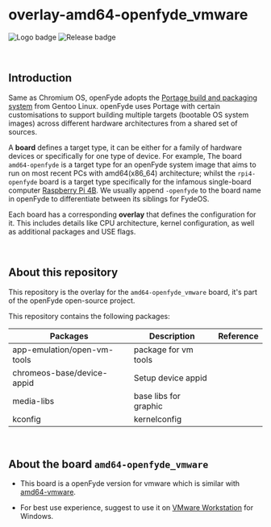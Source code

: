 # overlay-amd64-openfyde_vmware

![Logo badge](https://img.shields.io/endpoint?url=https%3A%2F%2Fopenfyde-badge-wivuxrq8xzvh.runkit.sh%2F) ![Release badge](https://img.shields.io/github/v/release/openFyde/overlay-amd64-openfyde_vmware?label=latest%20release%20image)


<br>

## Introduction
Same as Chromium OS, openFyde adopts the [Portage build and packaging system](https://wiki.gentoo.org/wiki/Portage) from Gentoo Linux. openFyde uses Portage with certain customisations to support building multiple targets (bootable OS system images) across different hardware architectures from a shared set of sources.

A **board** defines a target type, it can be either for a family of hardware devices or specifically for one type of device. For example, The board `amd64-openfyde` is a target type for an openFyde system image that aims to run on most recent PCs with amd64(x86_64) architecture; whilst the `rpi4-openfyde` board is a target type specifically for the infamous single-board computer [Raspberry Pi 4B](https://www.raspberrypi.com/products/raspberry-pi-4-model-b/). We usually append `-openfyde` to the board name in openFyde to differentiate between its siblings for FydeOS.

Each board has a corresponding **overlay** that defines the configuration for it. This includes details like CPU architecture, kernel configuration, as well as additional packages and USE flags.

<br>

## About this repository
This repository is the overlay for the `amd64-openfyde_vmware` board, it's part of the openFyde open-source project.

This repository contains the following packages:


| Packages                    | Description             | Reference |
|-----------------------------|-------------------------|-----------|
| app-emulation/open-vm-tools | package for vm tools	|           |
| chromeos-base/device-appid  | Setup device appid 	|           |
| media-libs		      | base libs for graphic	|           |
| kconfig 		      | kernelconfig  		|           |
<br>

## About the board `amd64-openfyde_vmware`
 - This board is a openFyde version for vmware which is similar with [amd64-vmware](https://fydeos.com/release/15.0/amd64-vmware).

 - For best use experience, suggest to use it on [VMware Workstation](https://www.vmware.com/products/workstation-pro.html) for Windows.
